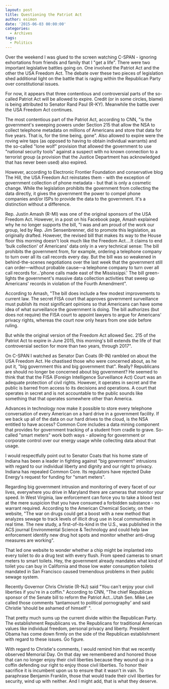 ```yaml
---
layout: post
title: Questioning the Patriot Act
author: esimon
date: '2015-06-03 00:00:00'
categories:
  - Archives
tags:
  - Politics
---
```

Over the weekend I was glued to the screen watching C-SPAN - ignoring exhortations from friends and family that I "get a life". There were two important legislative battles going on. One involved the Patriot Act and the other the USA Freedom Act. The debate over these two pieces of legislation shed additional light on the battle that is raging within the Republican Party over constitutional issues. 

For now, it appears that three contentious and controversial parts of the so-called Patriot Act will be allowed to expire. Credit (or in some circles, blame) is being attributed to Senator Rand Paul (R-KY). Meanwhile the battle over the USA Freedom Act continues. 

The most contentious part of the Patriot Act, according to CNN, "is the government's sweeping powers under Section 215 that allow the NSA to collect telephone metadata on millions of Americans and store that data for five years. That is, for the time being, gone". Also allowed to expire were the roving wire taps (as opposed to having to obtain individual warrants) and the so-called "lone wolf" provision that allowed the government to use "national security tools" against a suspect with no known connection to a terrorist group (a provision that the Justice Department has acknowledged that has never been used) also expired. 

However, according to Electronic Frontier Foundation and conservative blog The Hill, the USA Freedom Act reinstates them - with the exception of government collection of phone metadata - but that is only a cosmetic change. While the legislation prohibits the government from collecting the data directly, it gives the government the power to compel phone companies and/or ISPs to provide the data to the government. It's a distinction without a difference. 

Rep. Justin Amash (R-MI) was one of the original sponsors of the USA Freedom Act. However, in a post on his Facebook page, Amash explained why he no longer supports the bill, "I was and am proud of the work our group, led by Rep. Jim Sensenbrenner, did to promote this legislation, as originally drafted. However, the revised bill that makes its way to the House floor this morning doesn't look much like the Freedom Act….It claims to end ‘bulk collection' of Americans' data only in a very technical sense: The bill prohibits the government from, for example, ordering a telephone company to turn over all its call records every day. But the bill was so weakened in behind-the-scenes negotiations over the last week that the government still can order—without probable cause—a telephone company to turn over all call records for…'phone calls made east of the Mississippi.' The bill green-lights the government's massive data collection activities that sweep up Americans' records in violation of the Fourth Amendment".

According to Amash, "The bill does include a few modest improvements to current law. The secret FISA court that approves government surveillance must publish its most significant opinions so that Americans can have some idea of what surveillance the government is doing. The bill authorizes (but does not require) the FISA court to appoint lawyers to argue for Americans' privacy rights, whereas the court now only hears from one side before ruling.

But while the original version of the Freedom Act allowed Sec. 215 of the Patriot Act to expire in June 2015, this morning's bill extends the life of that controversial section for more than two years, through 2017".

On C-SPAN I watched as Senator Dan Coats (R-IN) rambled on about the USA Freedom Act. He chastised those who were concerned about, as he put it, "big government this and big government that". Really? Republicans are should no longer be concerned about big government? He seemed to think that that the FISA (Foreign Intelligence Surveillance Act) Court was an adequate protection of civil rights. However, it operates in secret and the public is barred from access to its decisions and operations. A court that operates in secret and is not accountable to the public sounds like something that that operates somewhere other than America. 

Advances in technology now make it possible to store every telephone conversation of every American on a hard drive in a government facility. If we back up all of the data on our hard drives to the cloud, is the NSA entitled to have access? Common Core includes a data mining component that provides for government tracking of a student from cradle to grave. So-called "smart meters" work both ways - allowing for government or corporate control over our energy usage while collecting data about that usage. 

I would respectfully point out to Senator Coats that his home state of Indiana has been a leader in fighting against "big government" intrusions with regard to our individual liberty and dignity and our right to privacy. Indiana has repealed Common Core. Its regulators have rejected Duke Energy's request for funding for "smart meters". 

Regarding big government intrusion and monitoring of every facet of our lives, everywhere you drive in Maryland there are cameras that monitor your speed. In West Virginia, law enforcement can force you to take a blood test at the mere suspicion that you have consumed a forbidden substance - no warrant required. According to the American Chemical Society, on their website, "The war on drugs could get a boost with a new method that analyzes sewage to track levels of illicit drug use in local communities in real time. The new study, a first-of-its-kind in the U.S., was published in the ACS journal Environmental Science & Technology and could help law enforcement identify new drug hot spots and monitor whether anti-drug measures are working". 

That led one website to wonder whether a chip might be implanted into every toilet to do a drug test with every flush. From speed cameras to smart meters to smart toilets. Hey, the government already mandates what kind of toilet you can buy in California and those low water consumption toilets mandated in San Francisco caused tremendous problems in their public sewage system. 

Recently Governor Chris Christie (R-NJ) said "You can't enjoy your civil liberties if you're in a coffin." According to CNN, "The chief Republican sponsor of the Senate bill to reform the Patriot Act…Utah Sen. Mike Lee called those comments ‘tantamount to political pornography' and said Christie ‘should be ashamed of himself' ". 

That pretty much sums up the current divide within the Republican Party. The establishment Republicans vs. the Republicans for traditional American values like individual freedom, personal privacy and liberty. President Obama has come down firmly on the side of the Republican establishment with regard to these issues. Go figure. 

With regard to Christie's comments, I would remind him that we recently observed Memorial Day. On that day we remembered and honored those that can no longer enjoy their civil liberties because they wound up in a coffin defending our right to enjoy those civil liberties. To honor their sacrifice it is incumbent upon us to ensure that it wasn't in vain. To paraphrase Benjamin Franklin, those that would trade their civil liberties for security, wind up with neither. And I might add, that is what they deserve. 

